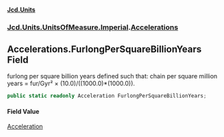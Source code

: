 #### [Jcd.Units](index 'index')
### [Jcd.Units.UnitsOfMeasure.Imperial](Jcd.Units.UnitsOfMeasure.Imperial 'Jcd.Units.UnitsOfMeasure.Imperial').[Accelerations](Accelerations 'Jcd.Units.UnitsOfMeasure.Imperial.Accelerations')

## Accelerations.FurlongPerSquareBillionYears Field

furlong per square billion years defined such that: chain per square million years = fur/Gyr² ×
(10.0)/((1000.0)*(1000.0)).

```csharp
public static readonly Acceleration FurlongPerSquareBillionYears;
```

#### Field Value
[Acceleration](Acceleration 'Jcd.Units.UnitTypes.Acceleration')